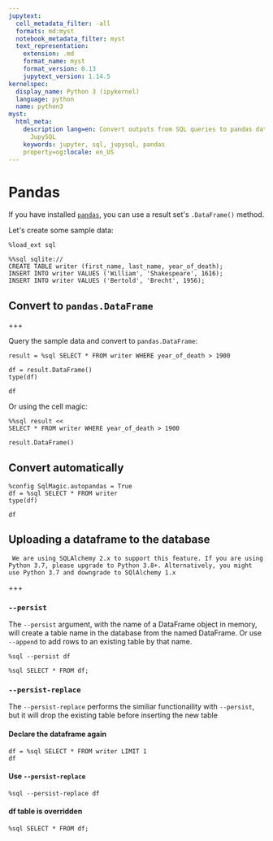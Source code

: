```yaml
---
jupytext:
  cell_metadata_filter: -all
  formats: md:myst
  notebook_metadata_filter: myst
  text_representation:
    extension: .md
    format_name: myst
    format_version: 0.13
    jupytext_version: 1.14.5
kernelspec:
  display_name: Python 3 (ipykernel)
  language: python
  name: python3
myst:
  html_meta:
    description lang=en: Convert outputs from SQL queries to pandas data frames using
      JupySQL
    keywords: jupyter, sql, jupysql, pandas
    property=og:locale: en_US
---
```


# Pandas

If you have installed [`pandas`](http://pandas.pydata.org/), you can use a result set's `.DataFrame()` method.

Let's create some sample data:

```{code-cell} ipython3
%load_ext sql
```

```{code-cell} ipython3
%%sql sqlite://
CREATE TABLE writer (first_name, last_name, year_of_death);
INSERT INTO writer VALUES ('William', 'Shakespeare', 1616);
INSERT INTO writer VALUES ('Bertold', 'Brecht', 1956);
```

## Convert to `pandas.DataFrame`

+++

Query the sample data and convert to `pandas.DataFrame`:

```{code-cell} ipython3
result = %sql SELECT * FROM writer WHERE year_of_death > 1900
```

```{code-cell} ipython3
df = result.DataFrame()
type(df)
```

```{code-cell} ipython3
df
```

Or using the cell magic:

```{code-cell} ipython3
%%sql result <<
SELECT * FROM writer WHERE year_of_death > 1900
```

```{code-cell} ipython3
result.DataFrame()
```

## Convert automatically

```{code-cell} ipython3
%config SqlMagic.autopandas = True
df = %sql SELECT * FROM writer
type(df)
```

```{code-cell} ipython3
df
```

## Uploading a dataframe to the database

```{versionadded} 0.7.0
 We are using SQLAlchemy 2.x to support this feature. If you are using Python 3.7, please upgrade to Python 3.8+. Alternatively, you might use Python 3.7 and downgrade to SQlAlchemy 1.x
```

+++

### `--persist`

The `--persist` argument, with the name of a DataFrame object in memory, 
will create a table name in the database from the named DataFrame.   Or use `--append` to add rows to an existing  table by that name.

```{code-cell} ipython3
%sql --persist df
```

```{code-cell} ipython3
%sql SELECT * FROM df;
```

### `--persist-replace`

The `--persist-replace` performs the similiar functionaility with `--persist`,
but it will drop the existing table before inserting the new table

#### Declare the dataframe again

```{code-cell} ipython3
df = %sql SELECT * FROM writer LIMIT 1
df
```

#### Use `--persist-replace`

```{code-cell} ipython3
%sql --persist-replace df
```

#### df table is overridden

```{code-cell} ipython3
%sql SELECT * FROM df;
```

